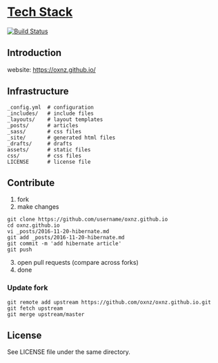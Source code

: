# [Tech Stack](https://oxnz.github.io)

[![Build Status](https://travis-ci.org/oxnz/oxnz.github.io.svg?branch=master)](https://travis-ci.org/oxnz/oxnz.github.io)

## Introduction

website: https://oxnz.github.io/

## Infrastructure

```
_config.yml  # configuration
_includes/   # include files
_layouts/    # layout templates
_posts/      # articles
_sass/       # css files
_site/       # generated html files
_drafts/     # drafts
assets/      # static files
css/         # css files
LICENSE      # license file
```

## Contribute

1. fork
2. make changes

  ```shell
  git clone https://github.com/username/oxnz.github.io
  cd oxnz.github.io
  vi _posts/2016-11-20-hibernate.md
  git add _posts/2016-11-20-hibernate.md
  git commit -m 'add hibernate article'
  git push
  ```
  
3. open pull requests (compare across forks)
4. done

### Update fork

```shell
git remote add upstream https://github.com/oxnz/oxnz.github.io.git
git fetch upstream
git merge upstream/master
```

## License

See LICENSE file under the same directory.
